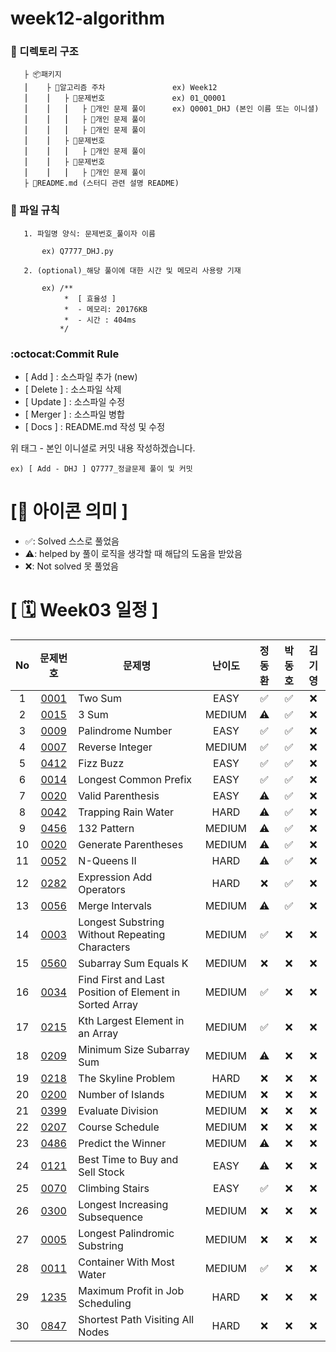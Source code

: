 # week12-algorithm

### **📌 디렉토리 구조**

       ├ 📦패키지
       ⎮    ├ 📁알고리즘 주차               ex) Week12
       ⎮    ⎮   ├ 📁문제번호               ex) 01_Q0001
       ⎮    ⎮   ⎮   ├︎ 📃개인 문제 풀이      ex) Q0001_DHJ (본인 이름 또는 이니셜)
       ⎮    ⎮   ⎮   ├︎ 📃개인 문제 풀이
       ⎮    ⎮   ⎮   ├ 📃개인 문제 풀이
       ⎮    ⎮   ├ 📁문제번호  
       ⎮    ⎮   ⎮   ├︎ 📃개인 문제 풀이
       ⎮    ⎮   ├ 📁문제번호
       ⎮    ⎮   ⎮   ├ 📃개인 문제 풀이
       ├ 📝README.md (스터디 관련 설명 README)

### **📌 파일 규칙**

       1. 파일명 양식: 문제번호_풀이자 이름
   
           ex) Q7777_DHJ.py

       2. (optional)_해당 풀이에 대한 시간 및 메모리 사용량 기재
           
           ex) /**
                *  [ 효율성 ]
                *  - 메모리: 20176KB
                *  - 시간 : 404ms
               */

### **:octocat:Commit Rule** ###

- [ Add ]    : 소스파일 추가 (new)
- [ Delete ] : 소스파일 삭제
- [ Update ] : 소스파일 수정
- [ Merger ] : 소스파일 병합
- [ Docs ]   : README.md 작성 및 수정

위 태그 - 본인 이니셜로 커밋 내용 작성하겠습니다.

    ex) [ Add - DHJ ] Q7777_정글문제 풀이 및 커밋

# **[📌 아이콘 의미 ]**

- ✅: Solved 스스로 풀었음
- ⚠️: helped by 풀이 로직을 생각할 때 해답의 도움을 받았음
- ❌: Not solved 못 풀었음

# **[ 🗓 Week03 일정 ]**

|No|문제번호|문제명|난이도|정동환|박동호|김기영
|:-:|:-----:|-------|:-----:|:-----:|:-----:|:-----:|
|1|[0001](https://leetcode.com/problems/two-sum/) |Two Sum|EASY|✅|✅|❌|
|2|[0015](https://leetcode.com/problems/3sum/) |3 Sum|MEDIUM|⚠️|✅|❌|
|3|[0009](https://leetcode.com/problems/palindrome-number/) |Palindrome Number|EASY|✅|✅|❌|
|4|[0007](https://leetcode.com/problems/reverse-integer/) |Reverse Integer|MEDIUM|✅|✅|❌|
|5|[0412](https://leetcode.com/problems/fizz-buzz/) |Fizz Buzz|EASY|✅|✅|❌|
|6|[0014](https://leetcode.com/problems/longest-common-prefix/) |Longest Common Prefix|EASY|✅|✅|❌|
|7|[0020](https://leetcode.com/problems/valid-parentheses/description/) |Valid Parenthesis|EASY|⚠️|✅|❌|
|8|[0042](https://leetcode.com/problems/trapping-rain-water/) |Trapping Rain Water|HARD|⚠️|✅|❌|
|9|[0456](https://leetcode.com/problems/132-pattern/) |132 Pattern|MEDIUM|⚠️|✅|❌|
|10|[0020](https://leetcode.com/problems/generate-parentheses/) |Generate Parentheses|MEDIUM|⚠️|✅|❌|
|11|[0052](https://leetcode.com/problems/n-queens-ii/) |N-Queens II|HARD|⚠️|✅|❌|
|12|[0282](https://leetcode.com/problems/expression-add-operators/) |Expression Add Operators|HARD|❌|✅|❌|
|13|[0056](https://leetcode.com/problems/merge-intervals/) |Merge Intervals|MEDIUM|⚠️|✅|❌|
|14|[0003](https://leetcode.com/problems/longest-substring-without-repeating-characters/) |Longest Substring Without Repeating Characters|MEDIUM|✅|❌|❌|
|15|[0560](https://leetcode.com/problems/subarray-sum-equals-k/) |Subarray Sum Equals K|MEDIUM|❌|❌|❌|
|16|[0034](https://leetcode.com/problems/find-first-and-last-position-of-element-in-sorted-array/) |Find First and Last Position of Element in Sorted Array|MEDIUM|✅|❌|❌|
|17|[0215](https://leetcode.com/problems/kth-largest-element-in-an-array/) |Kth Largest Element in an Array|MEDIUM|✅|❌|❌|
|18|[0209](https://leetcode.com/problems/minimum-size-subarray-sum/) |Minimum Size Subarray Sum|MEDIUM|⚠️|❌|❌|
|19|[0218](https://leetcode.com/problems/the-skyline-problem/description/) |The Skyline Problem|HARD|❌|❌|❌|
|20|[0200](https://leetcode.com/problems/number-of-islands/) |Number of Islands|MEDIUM|❌|❌|❌|
|21|[0399](https://leetcode.com/problems/evaluate-division/) |Evaluate Division|MEDIUM|❌|❌|❌|
|22|[0207](https://leetcode.com/problems/course-schedule/) |Course Schedule|MEDIUM|❌|❌|❌|
|23|[0486](https://leetcode.com/problems/predict-the-winner/) |Predict the Winner|MEDIUM|⚠️|❌|❌|
|24|[0121](https://leetcode.com/problems/best-time-to-buy-and-sell-stock/) |Best Time to Buy and Sell Stock|EASY|⚠️|❌|❌|
|25|[0070](https://leetcode.com/problems/climbing-stairs/) |Climbing Stairs|EASY|✅|❌|❌|
|26|[0300](https://leetcode.com/problems/longest-increasing-subsequence/) |Longest Increasing Subsequence|MEDIUM|❌|❌|❌|
|27|[0005](https://leetcode.com/problems/longest-palindromic-substring/) |Longest Palindromic Substring|MEDIUM|❌|❌|❌|
|28|[0011](https://leetcode.com/problems/container-with-most-water/) |Container With Most Water|MEDIUM|✅|❌|❌|
|29|[1235](https://leetcode.com/problems/maximum-profit-in-job-scheduling/) |Maximum Profit in Job Scheduling|HARD|❌|❌|❌|
|30|[0847](https://leetcode.com/problems/shortest-path-visiting-all-nodes/) |Shortest Path Visiting All Nodes|HARD|❌|❌|❌|
